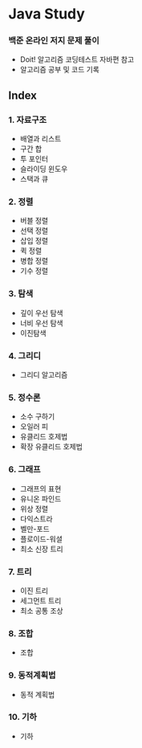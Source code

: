 # Java Study
### 백준 온라인 저지 문제 풀이
- Doit! 알고리즘 코딩테스트 자바편 참고
- 알고리즘 공부 및 코드 기록

## Index
### 1. 자료구조
- 배열과 리스트
- 구간 합
- 투 포인터
- 슬라이딩 윈도우
- 스택과 큐

### 2. 정렬
- 버블 정렬
- 선택 정렬
- 삽입 정렬
- 퀵 정렬
- 병합 정렬
- 기수 정렬

### 3. 탐색
- 깊이 우선 탐색
- 너비 우선 탐색
- 이진탐색

### 4. 그리디
- 그리디 알고리즘

### 5. 정수론
- 소수 구하기
- 오일러 피
- 유클리드 호제법
- 확장 유클리드 호제법

### 6. 그래프
- 그래프의 표현
- 유니온 파인드
- 위상 정렬
- 다익스트라
- 벨만-포드
- 플로이드-워셜
- 최소 신장 트리

### 7. 트리
- 이진 트리
- 세그먼트 트리
- 최소 공통 조상

### 8. 조합
- 조합

### 9. 동적계획법
- 동적 계획법

### 10. 기하
- 기하
